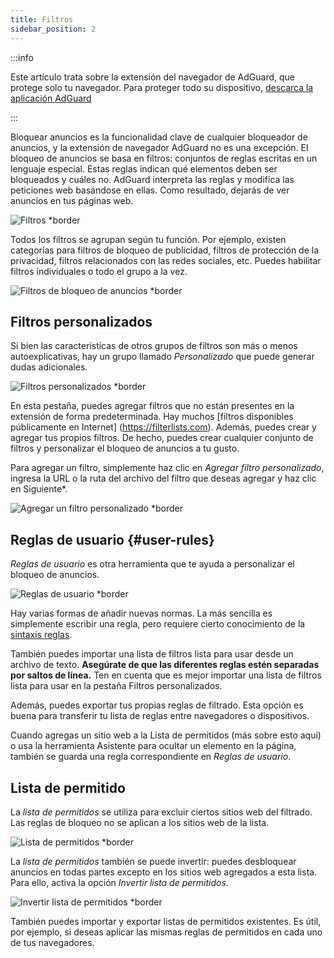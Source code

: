 ```yaml
---
title: Filtros
sidebar_position: 2
---
```


:::info

Este artículo trata sobre la extensión del navegador de AdGuard, que protege solo tu navegador. Para proteger todo su dispositivo, [descarca la aplicación AdGuard](https://agrd.io/download-kb-adblock)

:::

Bloquear anuncios es la funcionalidad clave de cualquier bloqueador de anuncios, y la extensión de navegador AdGuard no es una excepción. El bloqueo de anuncios se basa en filtros: conjuntos de reglas escritas en un lenguaje especial. Estas reglas indican qué elementos deben ser bloqueados y cuáles no. AdGuard interpreta las reglas y modifica las peticiones web basándose en ellas. Como resultado, dejarás de ver anuncios en tus páginas web.

![Filtros \*border](https://cdn.adtidy.org/content/Kb/ad_blocker/browser_extension/ad_blocker_browser_extension_filters.png)

Todos los filtros se agrupan según tu función. Por ejemplo, existen categorías para filtros de bloqueo de publicidad, filtros de protección de la privacidad, filtros relacionados con las redes sociales, etc. Puedes habilitar filtros individuales o todo el grupo a la vez.

![Filtros de bloqueo de anuncios \*border](https://cdn.adtidy.org/content/Kb/ad_blocker/browser_extension/ad_blocker_browser_extension_filters1.png)

## Filtros personalizados

Si bien las características de otros grupos de filtros son más o menos autoexplicativas, hay un grupo llamado _Personalizado_ que puede generar dudas adicionales.

![Filtros personalizados \*border](https://cdn.adtidy.org/content/Kb/ad_blocker/browser_extension/ad_blocker_browser_extension_custom_filters.png)

En esta pestaña, puedes agregar filtros que no están presentes en la extensión de forma predeterminada. Hay muchos [filtros disponibles públicamente en Internet] (https://filterlists.com). Además, puedes crear y agregar tus propios filtros. De hecho, puedes crear cualquier conjunto de filtros y personalizar el bloqueo de anuncios a tu gusto.

Para agregar un filtro, simplemente haz clic en _Agregar filtro personalizado_, ingresa la URL o la ruta del archivo del filtro que deseas agregar y haz clic en Siguiente\*.

![Agregar un filtro personalizado \*border](https://cdn.adtidy.org/content/Kb/ad_blocker/browser_extension/ad_blocker_browser_extension_custom_filters1.png)

## Reglas de usuario {#user-rules}

_Reglas de usuario_ es otra herramienta que te ayuda a personalizar el bloqueo de anuncios.

![Reglas de usuario \*border](https://cdn.adtidy.org/content/Kb/ad_blocker/browser_extension/ad_blocker_browser_extension_user_rules.png)

Hay varias formas de añadir nuevas normas. La más sencilla es simplemente escribir una regla, pero requiere cierto conocimiento de la [sintaxis reglas](/general/ad-filtering/create-own-filters).

También puedes importar una lista de filtros lista para usar desde un archivo de texto. **Asegúrate de que las diferentes reglas estén separadas por saltos de línea.** Ten en cuenta que es mejor importar una lista de filtros lista para usar en la pestaña Filtros personalizados.

Además, puedes exportar tus propias reglas de filtrado. Esta opción es buena para transferir tu lista de reglas entre navegadores o dispositivos.

Cuando agregas un sitio web a la Lista de permitidos (más sobre esto aqui) o usa la herramienta Asistente para ocultar un elemento en la página, también se guarda una regla correspondiente en _Reglas de usuario_.

## Lista de permitido

La _lista de permitidos_ se utiliza para excluir ciertos sitios web del filtrado. Las reglas de bloqueo no se aplican a los sitios web de la lista.

![Lista de permitidos \*border](https://cdn.adtidy.org/content/Kb/ad_blocker/browser_extension/ad_blocker_browser_extension_allowlist.png)

La _lista de permitidos_ también se puede invertir: puedes desbloquear anuncios en todas partes excepto en los sitios web agregados a esta lista. Para ello, activa la opción _Invertir lista de permitidos_.

![Invertir lista de permitidos \*border](https://cdn.adtidy.org/content/Kb/ad_blocker/browser_extension/ad_blocker_browser_extension_allowlist1.png)

También puedes importar y exportar listas de permitidos existentes. Es útil, por ejemplo, si deseas aplicar las mismas reglas de permitidos en cada uno de tus navegadores.
